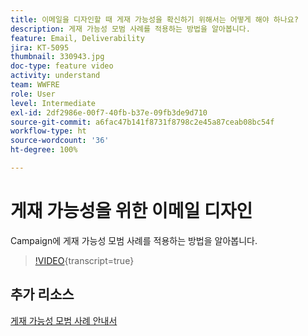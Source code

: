 ```yaml
---
title: 이메일을 디자인할 때 게재 가능성을 확신하기 위해서는 어떻게 해야 하나요?
description: 게재 가능성 모범 사례를 적용하는 방법을 알아봅니다.
feature: Email, Deliverability
jira: KT-5095
thumbnail: 330943.jpg
doc-type: feature video
activity: understand
team: WWFRE
role: User
level: Intermediate
exl-id: 2df2986e-00f7-40fb-b37e-09fb3de9d710
source-git-commit: a6fac47b141f8731f8798c2e45a87ceab08bc54f
workflow-type: ht
source-wordcount: '36'
ht-degree: 100%

---
```


# 게재 가능성을 위한 이메일 디자인

Campaign에 게재 가능성 모범 사례를 적용하는 방법을 알아봅니다.

>[!VIDEO](https://video.tv.adobe.com/v/3452565?quality=12&learn=on&captions=kor){transcript=true}

## 추가 리소스

[게재 가능성 모범 사례 안내서](https://experienceleague.adobe.com/docs/deliverability-learn/deliverability-best-practice-guide/introduction.html?lang=ko)
